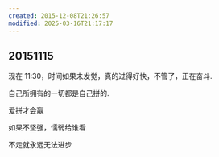 ```yaml
---
created: 2015-12-08T21:26:57
modified: 2025-03-16T21:17:17
---
```


## 20151115

现在 11:30，时间如果未发觉，真的过得好快，不管了，正在奋斗.

自己所拥有的一切都是自己拼的.

爱拼才会赢

如果不坚强，懦弱给谁看

不走就永远无法进步
